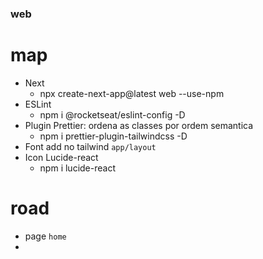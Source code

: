 ### web 

# map
  - Next
    - npx create-next-app@latest web --use-npm
  - ESLint
    - npm i @rocketseat/eslint-config -D
  - Plugin Prettier: ordena as classes por ordem semantica
    - npm i prettier-plugin-tailwindcss -D
  - Font add no tailwind `app/layout`
  - Icon Lucide-react
    - npm i lucide-react

# road
  - page `home`
  - 